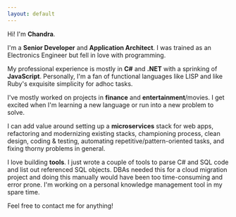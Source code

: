 ```yaml
---
layout: default
---
```

Hi! I'm **Chandra**.

I'm a **Senior Developer** and **Application Architect**. I was trained as an Electronics Engineer but fell in love with programming.

My professional experience is mostly in **C#** and **.NET** with a sprinking of **JavaScript**. Personally, I'm a fan of functional languages like LISP and like Ruby's exquisite simplicity for adhoc tasks.

I've mostly worked on projects in **finance** and **entertainment**/movies. I get excited when I'm learning a new language or run into a new problem to solve.

I can add value around setting up a **microservices** stack for web apps, refactoring and modernizing existing stacks, championing process, clean design, coding & testing, automating repetitive/pattern-oriented tasks, and fixing thorny problems in general. 

I love building **tools**. I just wrote a couple of tools to parse C# and SQL code and list out referenced SQL objects. DBAs needed this for a cloud migration project and doing this manually would have been too time-consuming and error prone. I'm working on a personal knowledge management tool in my spare time. 

Feel free to contact me for anything! 